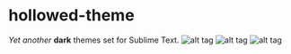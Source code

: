 hollowed-theme
==============

*Yet another* **dark** themes set for Sublime Text.
![alt tag](https://raw.github.com/0x414c/hollowed-theme/master/sHEII.png)
![alt tag](https://raw.github.com/0x414c/hollowed-theme/master/sHH.png)
![alt tag](https://raw.github.com/0x414c/hollowed-theme/master/sHE.png)
